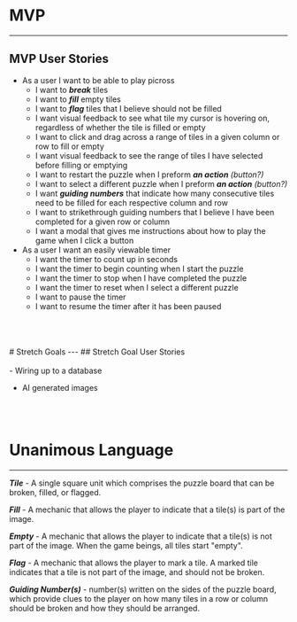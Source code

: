 # MVP
---
## MVP User Stories
- As a user I want to be able to play picross
  - I want to **_break_** tiles
  - I want to **_fill_** empty tiles
  - I want to **_flag_** tiles that I believe should not be filled
  - I want visual feedback to see what tile my cursor is hovering on, regardless of whether the tile is filled or empty
  - I want to click and drag across a range of tiles in a given column or row to fill or empty
  - I want visual feedback to see the range of tiles I have selected before filling or emptying
  - I want to restart the puzzle when I preform **_an action_** *(button?)*
  - I want to select a different puzzle when I preform **_an action_** *(button?)*
  - I want **_guiding numbers_** that indicate how many consecutive tiles need to be filled for each respective column and row
  - I want to strikethrough guiding numbers that I believe I have been completed for a given row or column
  - I want a modal that gives me instructions about how to play the game when I click a button
- As a user I want an easily viewable timer
  - I want the timer to count up in seconds
  - I want the timer to begin counting when I start the puzzle
  - I want the timer to stop when I have completed the puzzle
  - I want the timer to reset when I select a different puzzle
  - I want to pause the timer
  - I want to resume the timer after it has been paused
<br>
<br>
<br>
# Stretch Goals
---
## Stretch Goal User Stories
<br>
<br>
- Wiring up to a database

- AI generated images
<br>
<br>

# Unanimous Language
---
**_Tile_** - A single square unit which comprises the puzzle board that can be broken, filled, or flagged.

**_Fill_** - A mechanic that allows the player to indicate that a tile(s) is part of the image.

**_Empty_** - A mechanic that allows the player to indicate that a tile(s) is not part of the image. When the game beings, all tiles start "empty".

**_Flag_** - A mechanic that allows the player to mark a tile. A marked tile indicates that a tile is not part of the image, and should not be broken.

**_Guiding Number(s)_** - number(s) written on the sides of the puzzle board, which provide clues to the player on how many tiles in a row or column should be broken and how they should be arranged.